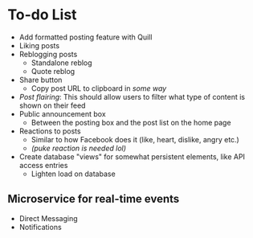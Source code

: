 # To-do List
- Add formatted posting feature with Quill
- Liking posts
- Reblogging posts
    - Standalone reblog
    - Quote reblog
- Share button
    - Copy post URL to clipboard in *some way*
- *Post flairing*: This should allow users to filter what type of content is shown on their feed
- Public announcement box
    - Between the posting box and the post list on the home page
- Reactions to posts
    - Similar to how Facebook does it (like, heart, dislike, angry etc.)
    - *(puke reaction is needed lol)*
- Create database "views" for somewhat persistent elements, like API access entries
    - Lighten load on database

## Microservice for real-time events
- Direct Messaging
- Notifications